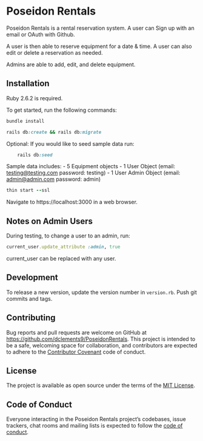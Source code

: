 # Poseidon Rentals

Poseidon Rentals is a rental reservation system. A user can Sign up with an email or OAuth with Github. 

A user is then able to reserve equipment for a date & time. A user can also edit or delete a reservation as needed.

Admins are able to add, edit, and delete equipment.

## Installation
Ruby 2.6.2 is required.

To get started, run the following commands:
```ruby
bundle install
```
```ruby
rails db:create && rails db:migrate
```
Optional: 
    If you would like to seed sample data run:
```ruby
    rails db:seed
```
Sample data includes:
    - 5 Equipment objects
    - 1 User Object (email: testing@testing.com password: testing)
    - 1 User Admin Object (email: admin@admin.com password: admin)

```ruby
thin start --ssl
```
Navigate to https://localhost:3000 in a web browser.

## Notes on Admin Users

During testing, to change a user to an admin, run:

```ruby
current_user.update_attribute :admin, true
```
current_user can be replaced with any user.

## Development

To release a new version, update the version number in `version.rb`. Push git commits and tags.

## Contributing

Bug reports and pull requests are welcome on GitHub at https://github.com/dclements9/PoseidonRentals. This project is intended to be a safe, welcoming space for collaboration, and contributors are expected to adhere to the [Contributor Covenant](http://contributor-covenant.org) code of conduct.

## License

The project is available as open source under the terms of the [MIT License](https://opensource.org/licenses/MIT).

## Code of Conduct

Everyone interacting in the Poseidon Rentals project’s codebases, issue trackers, chat rooms and mailing lists is expected to follow the [code of conduct](https://github.com/dclements9/PoseidonRentals/blob/master/CODE_OF_CONDUCT.md).

